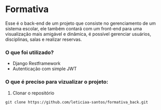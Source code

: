 # Formativa

Esse é o back-end de um projeto que consiste no gerenciamento de um sistema escolar, ele também contará com um front-end para uma visualização mais amigável e dinâmica, é possível gerenciar usuários, disciplinas, salas e realizar reservas.

### O que foi utilizado?
* Django Restframework
* Autenticação com simple JWT

### O que é preciso para vizualizar o projeto:

1. Clonar o repositório
```
git clone https://github.com/leticiaa-santos/formativa_back.git
```
